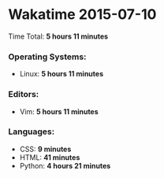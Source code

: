 # Wakatime 2015-07-10

Time Total: **5 hours 11 minutes**

### Operating Systems:
- Linux: **5 hours 11 minutes** 

### Editors:
- Vim: **5 hours 11 minutes** 

### Languages:
- CSS: **9 minutes** 
- HTML: **41 minutes** 
- Python: **4 hours 21 minutes** 

